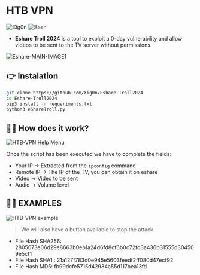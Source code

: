 
# HTB VPN
![Xig0n](https://img.shields.io/badge/Powered%20by-Xig0n-D04848?style=for-the-badge&logo=cyberdefenders&logoColor=D04848) ![Bash](https://img.shields.io/badge/Python-3.9-596FB7?style=for-the-badge&logo=python&logoColor=FDE767)
- **Eshare Troll 2024** is a tool to exploit a 0-day vulnerability and allow videos to be sent to the TV server without permissions.

![Eshare-MAIN-IMAGE1](https://i.ibb.co/c63FvRD/eshare-main.png)

## 👉 Instalation
```bash
git clone https://github.com/Xig0n/Eshare-Troll2024
cd Eshare-Troll2024
pip3 install -r requeriments.txt
python3 eShareTroll.py
```

## 🤷‍♂️ How does it work?

![HTB-VPN Help Menu](https://i.ibb.co/rt7zb1j/eshare-Troll1.png)

Once the script has been executed we have to complete the fields:
- Your IP -> Extracted from the `ipconfig` command
- Remote IP -> The IP of the TV, you can obtain it on eshare
- Video -> Video to be sent
- Audio -> Volume level

## 🧑‍💻 EXAMPLES
![HTB-VPN example](https://i.ibb.co/BC5RdsH/eshare-Troll2.png)
> We will also have a button available to stop the attack.
- File Hash SHA256: 2805073e06d29e8663b0eb1a24d6fd8cf6b0c72fd3a436b31555d304509e5cf1   
- File Hash SHA1 : 21a127f783d0e945e5603feedf2ff080d47ecf92
- File Hash MD5: fb99dcfe5715d42934a55d117bea13fd

